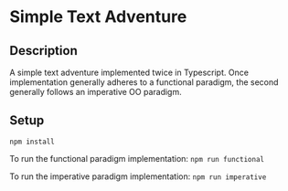 # Simple Text Adventure
## Description
A simple text adventure implemented twice in Typescript. Once implementation generally adheres to a functional paradigm, the second generally follows an imperative OO paradigm.

## Setup
`npm install`

To run the functional paradigm implementation:
`npm run functional`

To run the imperative paradigm implementation:
`npm run imperative`